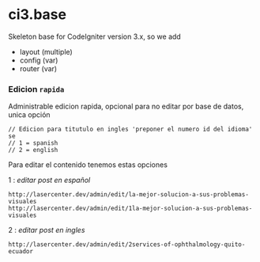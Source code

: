 # ci3.base
Skeleton base for CodeIgniter version 3.x, so we add
* layout (multiple)
* config (var)
* router (var)

### Edicion `rapida`

Administrable edicion rapida, opcional para no editar por base de datos, unica opción

```
// Edicion para titutulo en ingles 'preponer el numero id del idioma' se
// 1 = spanish
// 2 = english
```

Para editar el contenido tenemos estas opciones

1 : *editar post en español*

```
http://lasercenter.dev/admin/edit/la-mejor-solucion-a-sus-problemas-visuales
http://lasercenter.dev/admin/edit/1la-mejor-solucion-a-sus-problemas-visuales
```

2 : *editar post en ingles*

```
http://lasercenter.dev/admin/edit/2services-of-ophthalmology-quito-ecuador
```